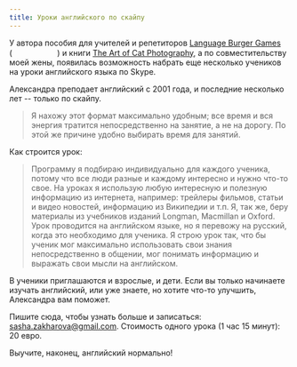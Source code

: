 ```yaml
---
title: Уроки английского по скайпу
---
```


У автора пособия для учителей и репетиторов [Language Burger Games](http://www.languageburger.co.uk) 
<span style="white-space: nowrap">(<a href="https://itunes.apple.com/ru/app/language-burger-games-anglijskij/id524434801?mt=12&uo=4" target="itunes_store" style="display:inline-block;overflow:hidden;background:url(https://linkmaker.itunes.apple.com/htmlResources/assets//images/web/linkmaker/badge_macappstore-sm.png) no-repeat;width:81px;height:15px;@media only screen{background-image:url(https://linkmaker.itunes.apple.com/htmlResources/assets//images/web/linkmaker/badge_macappstore-sm.svg);}"></a>)</span>
и книги [The Art of Cat Photography](http://www.properpicks.com/cat-photo/), а по совместительству моей жены,
появилась возможность набрать еще несколько учеников на уроки английского языка по Skype.

Александра преподает английский с 2001 года, и последние несколько лет -- только по скайпу.

> Я нахожу этот формат максимально удобным; все время и вся энергия тратится непосредственно
> на занятие, а не на дорогу. По этой же причине удобно выбирать время для занятий.

Как строится урок:

> Программу я подбираю индивидуально для каждого ученика, потому что все люди разные и каждому
> интересно и нужно что-то свое. На уроках я использую любую интересную и полезную информацию
> из интернета, например: трейлеры фильмов, статьи и видео новостей, информацию из Википедии и т.п.
> Я, так же, беру материалы из учебников изданий Longman, Macmillan и Oxford.
> Урок проводится на английском языке, но я перевожу на русский, когда это необходимо для ученика.
> Я строю урок так, что бы ученик мог максимально использовать свои знания непосредственно в общении,
> мог понимать информацию и выражать свои мысли на английском.

В ученики приглашаются и взрослые, и дети. Если вы только начинаете изучать английский,
или уже знаете, но хотите что-то улучшить, Александра вам поможет.

Пишите сюда, чтобы узнать больше и записаться: <sasha.zakharova@gmail.com>.
Стоимость одного урока (1 час 15 минут): 20 евро.

Выучите, наконец, английский нормально!
